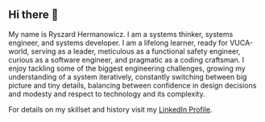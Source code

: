 ## Hi there 👋

My name is Ryszard Hermanowicz. I am a systems thinker, systems engineer, and systems developer. I am a lifelong learner, ready for VUCA-world, serving as a leader, meticulous as a functional safety engineer, curious as a software engineer, and pragmatic as a coding craftsman. I enjoy tackling some of the biggest engineering challenges, growing my understanding of a system iteratively, constantly switching between big picture and tiny details, balancing between confidence in design decisions and modesty and respect to technology and its complexity.

For details on my skillset and history visit my [LinkedIn Profile](https://www.linkedin.com/in/ryszard-hermanowicz-75108824). 

<!--
**rysher531/rysher531** is a ✨ _special_ ✨ repository because its `README.md` (this file) appears on your GitHub profile.

Here are some ideas to get you started:

- 🔭 I’m currently working on ...
- 🌱 I’m currently learning ...
- 👯 I’m looking to collaborate on ...
- 🤔 I’m looking for help with ...
- 💬 Ask me about ...
- 📫 How to reach me: ...
- 😄 Pronouns: ...
- ⚡ Fun fact: ...
-->
